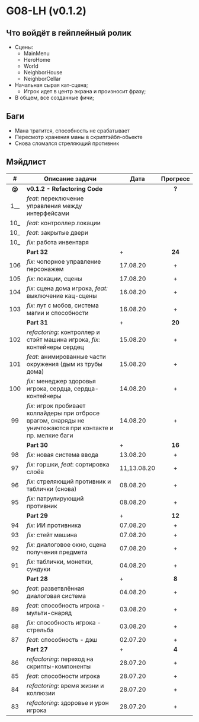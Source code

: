# G08-LH (v0.1.2)

## Что войдёт в гейплейный ролик

* Сцены:
  * MainMenu
  * HeroHome
  * World
  * NeighborHouse
  * NeighborCellar
* Начальная сырая кат-сцена;
  * Игрок идет в центр экрана и произносит фразу;
* В общем, все созданные фичи;

## Баги

* Мана тратится, способность не срабатывает
* Пересмотр хранения маны в скриптэйбл-обьекте
* Снова сломался стреляющий противник
<!-- |106| *fix:* менеджер сохранений |  |  | -->
<!-- |1__| *feat:* зоны, тригерящие мысли персонажа игрока |  |  | -->

## Мэйдлист

| # | Описание задачи | Дата | Прогресс |
|:-:| --------------- | ---- | :------: |
| **@** | **v0.1.2 - Refactoring Code** |  | **?** |
|1__| *feat:* переключение управления между интерфейсами |  |  |
|10_| *feat:* контроллер локации |  |  |
|10_| *feat:* закрытые двери |  |  |
|10_| *fix:* работа инвентаря |  |  |
|   | **Part 32** | + | **24** |
|106| *fix:* чопорное управление персонажем | 17.08.20 | + |
|105| *fix:* локации, сцены | 17.08.20 | + |
|104| *fix:* сцена дома игрока, *feat:* выключение кац-сцены | 16.08.20 | + |
|103| *fix:* лут с мобов, система магии и способности | 16.08.20 | + |
|   | **Part 31** | + | **20** |
|102| *refactoring:* контроллер и стэйт машина игрока, *fix:* контейнеры сердец | 15.08.20 | + |
|101| *feat:* анимированные части окружения (дым из трубы дома) | 15.08.20 | + |
|100| *fix:* менеджер здоровья игрока, сердца, сердца-контейнеры | 14.08.20 | + |
| 99| *fix:* игрок пробивает коллайдеры при отбросе врагом, снаряды не уничтожаются при контакте и пр. мелкие баги | 14.08.20 | + |
|   | **Part 30** | + | **16** |
| 98| *fix:* новая система ввода | 13.08.20 | + |
| 97| *fix:* горшки, *feat*: сортировка слоёв | 11,13.08.20 | + |
| 96| *fix:* стреляющий противник и таблички (снова) | 08.08.20 | + |
| 95| *fix:* патрулирующий противник | 08.08.20 | + |
|   | **Part 29** | + | **12** |
| 94| *fix:* ИИ противника | 07.08.20 | + |
| 93| *fix:* стейт машина | 07.08.20 | + |
| 92| *fix:* диалоговое окно, сцена получения предмета | 07.08.20 | + |
| 91| *fix:* таблички, монетки, сундуки | 04.08.20 | + |
|   | **Part 28** | + | **8** |
| 90| *feat:* разветвлённая диалоговая система | 04.08.20 | + |
| 89| *feat:* способность игрока - мульти-снаряд | 03.08.20 | + |
| 88| *fix:* способность игрока - стрельба | 03.08.20 | + |
| 87| *feat:* способность - дэш | 02.07.20 | + |
|   | **Part 27** | + | **4** |
| 86| *refactoring*: переход на скрипты-компоненты | 28.07.20 | + |
| 85| *feat*: способности игрока | 28.07.20 | + |
| 84| *refactoring*: время жизни и коллюзии | 28.07.20 | + |
| 83| *refactoring*: здоровье и урон игрока | 28.07.20 | + |
